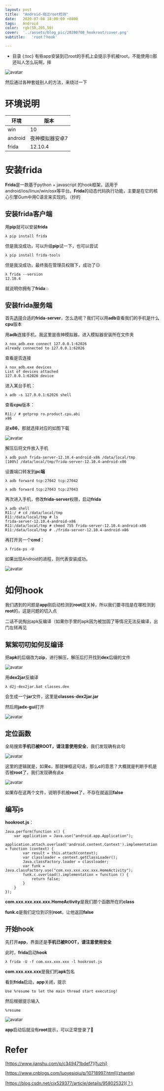 ```yaml
---
layout:	post
title:	"Android-绕过root检测"
date:	2020-07-08 18:00:09 +0800
tags:	Android
color:	rgb(50,205,50)
cover:	'../assets/blog_pic/20200708_hookroot/cover.png'
subtitle:	'root？hook'

---
```


* 目录
{:toc}
有些app安装到已root的手机上会提示手机被root，不能使用🙄那还叫人怎么玩啊，摔

![avatar](../../assets/blog_pic/20200708_hookroot/root.png)

然后通过各种套娃别人的方法，来绕过一下



# 环境说明

| 环境    | 版本            |
| ------- | --------------- |
| win     | 10              |
| android | 夜神模拟器安卓7 |
| frida   | 12.10.4         |



# 安装frida

**Frida**是一款基于python + javascript 的hook框架，适用于android/ios/linux/win/osx等平台。**Frida**的动态代码执行功能，主要是在它的核心引擎Gum中用C语言来实现的。（抄的

## 安装frida客户端

用**pip**就可以安装**frida**

```
λ pip install frida
```

但是我没成功，可以升级**pip**试一下，也可以尝试

```
λ pip install frida-tools
```

但是我没成功，最终我在管理员权限下，成功了😑

```
λ frida --version
12.10.4
```

就说明你拥有了**frida**💥

## 安装frida服务端

首先[选择](https://github.com/frida/frida/releases/)合适的**frida-server**，怎么选呢？我们可以用**adb**查看我们的手机是什么**cpu**版本

用**adb**连接手机，我这里是夜神模拟器，进入模拟器安装所在文件夹

```
λ nox_adb.exe connect 127.0.0.1:62026
already connected to 127.0.0.1:62026
```

查看是否连接

```
λ nox_adb.exe devices
List of devices attached
127.0.0.1:62026 device
```

进入某台手机：

```
λ adb -s 127.0.0.1:62026 shell
```

查看**cpu**版本：

```
R11:/ # getprop ro.product.cpu.abi
x86
```

是**x86**，那就选择对应的如图下载

![avatar](../../assets/blog_pic/20200708_hookroot/x86.png)

解压后将文件放入手机

```
λ adb push frida-server-12.10.4-android-x86 /data/local/tmp
[100%] /data/local/tmp/frida-server-12.10.4-android-x86
```

设置端口转发到**pc端**

```
λ adb forward tcp:27042 tcp:27042

λ adb forward tcp:27043 tcp:27043
```

再次进入手机，修改**frida-server**权限，启动**frida**

```
λ adb shell
R11:/ # cd /data/local/tmp
R11:/data/local/tmp # ls
frida-server-12.10.4-android-x86
R11:/data/local/tmp # chmod 755 frida-server-12.10.4-android-x86
R11:/data/local/tmp # ./frida-server-12.10.4-android-x86
```

再打开另一个**cmd**：

```
λ frida-ps -U
```

如果出现Android的进程，则代表安装成功。

![avatar](../../assets/blog_pic/20200708_hookroot/psu.png)



# 如何hook

我们遇到的问题是**app**刚启动检测到**root**就关掉，所以我们要寻找是在哪检测到**root**的，这是问题的切入点

二话不说掏出apk反编译（如果你手里的apk因为被加固了等情况无法反编译，出门左转再见

## 絮絮叨叨如何反编译

把**apk**的后缀改为**zip**，进行解压，解压后打开找到**dex**后缀的文件

![avatar](../../assets/blog_pic/20200708_hookroot/dex.png)

用**dex2jar**反编译

```
λ d2j-dex2jar.bat classes.dex
```

会生成一个**jar**文件，这里是**classes-dex2jar.jar**

然后用**jadx-gui**打开

![avatar](../../assets/blog_pic/20200708_hookroot/jadx.png)

## 定位函数

全局搜索**手机已被ROOT，请注意使用安全**，我们发现确有此句

![avatar](../../assets/blog_pic/20200708_hookroot/message.png)

这里的逻辑就是，如果**c**，那就弹框这句话，那么**c**的意思？大概就是判断手机是否被**root**了，我们发现确有此**c**

![avatar](../../assets/blog_pic/20200708_hookroot/c.png)

如果存在这两个文件，说明手机被**root**了，不存在就返回**false**

## 编写js

**hookroot.js**：

```
Java.perform(function x() {
    var application = Java.use("android.app.Application");
    application.attach.overload('android.content.Context').implementation = function (context) {
        var result = this.attach(context);
        var classloader = context.getClassLoader();
        Java.classFactory.loader = classloader;
        var funk = Java.classFactory.use("com.xxx.xxx.xxx.xxx.HomeActivity");
        funk.c.overload().implementation = function () {
            return false;
        }		
    }
});
```

**com.xxx.xxx.xxx.xxx.HomeActivity**是我们那个函数所在的**class**

**funk.c**是我们定位到识别**root**，让他返回**false**



## 开始hook

先打开**app**，界面还是**手机已被ROOT，请注意使用安全**

此时，**frida**启动**hook**

```
λ frida -U -f com.xxx.xxx.xxx -l hookroot.js
```

**com.xxx.xxx.xxx**是我们的**apk**包名

看到**frida**启动，**app**关闭，提示

```
Use %resume to let the main thread start executing!
```

然后根据提示输入

```
%resume
```

![avatar](../../assets/blog_pic/20200708_hookroot/resume.png)

**app**启动后就没有**root**提示，可以正常登录了👶

# Refer

[https://www.jianshu.com/p/c349471bdef7](fuzhi)

[https://www.cnblogs.com/luoyesiqiu/p/10718997.html](zhantie)

[https://blog.csdn.net/cjx529377/article/details/95802532](？)